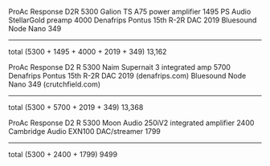 ProAc Response D2R                                  5300
Galion TS A75 power amplifier                       1495
PS Audio StellarGold preamp                         4000
Denafrips Pontus 15th R-2R DAC                      2019
Bluesound Node Nano                                  349
----------------------------------                  -----------------------
total   (5300 + 1495 + 4000 + 2019 + 349)         13,162


ProAc Response D2 R                                 5300
Naim Supernait 3 integrated amp                     5700
Denafrips Pontus 15th R-2R DAC                      2019        (denafrips.com)
Bluesound Node Nano                                  349        (crutchfield.com)
----------------------------------                  -----------------------
total   (5300 + 5700 + 2019 + 349)                13,368


ProAc Response D2 R                                 5300
Moon Audio 250iV2 integrated amplifier              2400
Cambridge Audio EXN100 DAC/streamer                 1799  
----------------------------------                  -----------------------
total   (5300 + 2400 + 1799)                        9499 


